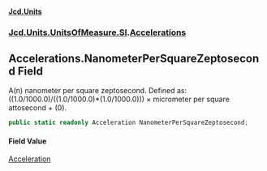 #### [Jcd.Units](index.md 'index')
### [Jcd.Units.UnitsOfMeasure.SI](Jcd.Units.UnitsOfMeasure.SI.md 'Jcd.Units.UnitsOfMeasure.SI').[Accelerations](Accelerations.md 'Jcd.Units.UnitsOfMeasure.SI.Accelerations')

## Accelerations.NanometerPerSquareZeptosecond Field

A(n) nanometer per square zeptosecond. Defined as: ((1.0/1000.0)/((1.0/1000.0)*(1.0/1000.0))) × micrometer per square attosecond + (0).

```csharp
public static readonly Acceleration NanometerPerSquareZeptosecond;
```

#### Field Value
[Acceleration](Acceleration.md 'Jcd.Units.UnitTypes.Acceleration')